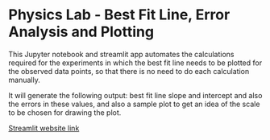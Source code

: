 # Physics Lab - Best Fit Line, Error Analysis and Plotting

This Jupyter notebook and streamlit app automates the calculations required for the experiments in which the best fit line needs to be plotted for the observed data points, so that there is no need to do each calculation manually.

It will generate the following output: best fit line slope and intercept and also the errors in these values, and also a sample plot to get an idea of the scale to be chosen for drawing the plot.

[Streamlit website link](https://physics-lab-calculations.streamlit.app/)